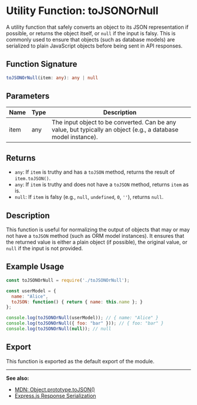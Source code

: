 # Utility Function: toJSONOrNull

A utility function that safely converts an object to its JSON representation if possible, or returns the object itself, or `null` if the input is falsy. This is commonly used to ensure that objects (such as database models) are serialized to plain JavaScript objects before being sent in API responses.

## Function Signature

```typescript
toJSONOrNull(item: any): any | null
```

## Parameters

| Name | Type | Description |
|------|------|-------------|
| item | any  | The input object to be converted. Can be any value, but typically an object (e.g., a database model instance). |

## Returns

- `any`: If `item` is truthy and has a `toJSON` method, returns the result of `item.toJSON()`.
- `any`: If `item` is truthy and does not have a `toJSON` method, returns `item` as is.
- `null`: If `item` is falsy (e.g., `null`, `undefined`, `0`, `''`), returns `null`.

## Description

This function is useful for normalizing the output of objects that may or may not have a `toJSON` method (such as ORM model instances). It ensures that the returned value is either a plain object (if possible), the original value, or `null` if the input is not provided.

## Example Usage

```javascript
const toJSONOrNull = require('./toJSONOrNull');

const userModel = {
  name: "Alice",
  toJSON: function() { return { name: this.name }; }
};

console.log(toJSONOrNull(userModel)); // { name: "Alice" }
console.log(toJSONOrNull({ foo: "bar" })); // { foo: "bar" }
console.log(toJSONOrNull(null)); // null
```

## Export

This function is exported as the default export of the module.

---

**See also:**  
- [MDN: Object.prototype.toJSON()](https://developer.mozilla.org/en-US/docs/Web/JavaScript/Reference/Global_Objects/JSON/toJSON)  
- [Express.js Response Serialization](https://expressjs.com/en/api.html#res.json)